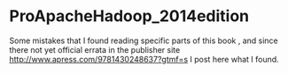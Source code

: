 # ProApacheHadoop_2014edition
Some mistakes that I found reading specific parts of this book , 
and since there not yet official errata in the publisher site 
http://www.apress.com/9781430248637?gtmf=s
I post here what I found.
